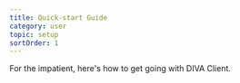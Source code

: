 ```yaml
---
title: Quick-start Guide
category: user
topic: setup
sortOrder: 1
---
```


For the impatient, here's how to get going with DIVA Client.
